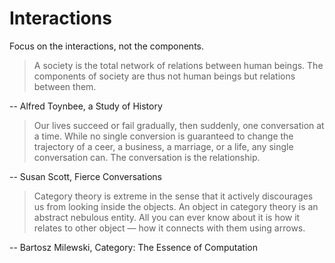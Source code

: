 # Interactions

Focus on the interactions, not the components.

> A society is the total network of relations between human beings. The components of society are thus not human beings but relations between them.

-- Alfred Toynbee, a Study of History


> Our lives succeed or fail gradually, then suddenly, one conversation at a time. While no single conversion is guaranteed to change the trajectory of a ceer, a business, a marriage, or a life, any single conversation can. The conversation is the relationship.

-- Susan Scott, Fierce Conversations


> Category theory is extreme in the sense that it actively discourages us from looking inside the objects. An object in category theory is an abstract nebulous entity. All you can ever know about it is how it relates to other object — how it connects with them using arrows. 

-- Bartosz Milewski, Category: The Essence of Computation